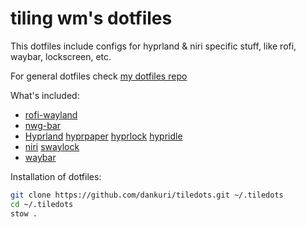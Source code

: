 # tiling wm's dotfiles

This dotfiles include configs for hyprland & niri specific stuff, like rofi, waybar, lockscreen, etc.

For general dotfiles check [my dotfiles repo](https://github.com/dankuri/dotfiles)

What's included:

- [rofi-wayland](https://github.com/lbonn/rofi)
- [nwg-bar](https://github.com/nwg-piotr/nwg-bar)
- [Hyprland](https://github.com/hyprwm/Hyprland) [hyprpaper](https://github.com/hyprwm/hyprpaper) [hyprlock](https://github.com/hyprwm/hyprlock) [hypridle](https://github.com/hyprwm/hypridle)
- [niri](https://github.com/YaLTeR/niri) [swaylock](https://github.com/swaywm/swaylock)
- [waybar](https://github.com/Alexays/Waybar)

Installation of dotfiles:

```bash
git clone https://github.com/dankuri/tiledots.git ~/.tiledots
cd ~/.tiledots
stow .
```
